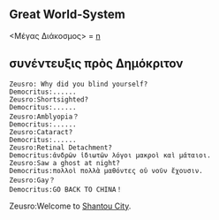 
## Great World-System

<Μέγας Διάκοσμος> = [n](https://github.com/zeusro/math/blob/main/n/n.md)

## συνέντευξις πρὸς Δημόκριτον

```
Zeusro: Why did you blind yourself?
Democritus:......
Zeusro:Shortsighted?
Democritus:......
Zeusro:Amblyopia？
Democritus:......
Zeusro:Cataract?
Democritus:......
Zeusro:Retinal Detachment?
Democritus:ἀνδρῶν ἰδιωτῶν λόγοι μακροὶ καὶ μάταιοι.
Zeusro:Saw a ghost at night?
Democritus:πολλοὶ πολλὰ μαθόντες οὐ νοῦν ἔχουσιν.
Zeusro:Gay？
Democritus:GO BACK TO CHINA！
```
Zeusro:Welcome to [Shantou City](https://hk.trip.com/travel-guide/destination/shantou-215/).
